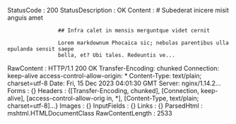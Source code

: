 

StatusCode        : 200
StatusDescription : OK
Content           : # Subederat inicere misit anguis amet
                    
                    ## Infra calet in mensis merguntque videt cernit
                    
                    Lorem markdownum Phocaica sic; nebulas parentibus ulla epulanda sensit saepe
                    bella, et? Ubi tales. Redeuntis ve...
RawContent        : HTTP/1.1 200 OK
                    Transfer-Encoding: chunked
                    Connection: keep-alive
                    access-control-allow-origin: *
                    Content-Type: text/plain; charset=utf-8
                    Date: Fri, 15 Dec 2023 04:01:30 GMT
                    Server: nginx/1.14.2...
Forms             : {}
Headers           : {[Transfer-Encoding, chunked], [Connection, keep-alive], [access-control-allow-orig
                    in, *], [Content-Type, text/plain; charset=utf-8]...}
Images            : {}
InputFields       : {}
Links             : {}
ParsedHtml        : mshtml.HTMLDocumentClass
RawContentLength  : 2533



